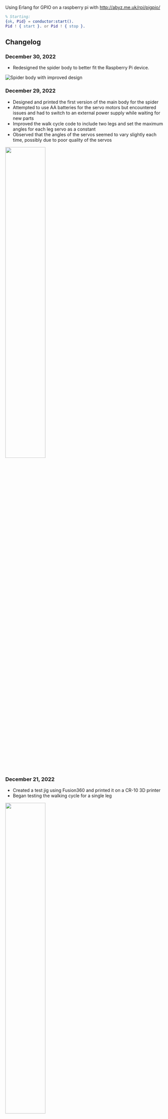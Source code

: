 Using Erlang for GPIO on a raspberry pi with http://abyz.me.uk/rpi/pigpio/

```erlang
% Starting:
{ok, Pid} = conductor:start().
Pid ! { start }. or Pid ! { stop }.
```

## Changelog

### December 30, 2022
- Redesigned the spider body to better fit the Raspberry Pi device.

![Spider body with improved design](https://example.com/spider-body-2.gif)

### December 29, 2022
- Designed and printed the first version of the main body for the spider
- Attempted to use AA batteries for the servo motors but encountered issues and had to switch to an external power supply while waiting for new parts
- Improved the walk cycle code to include two legs and set the maximum angles for each leg servo as a constant
- Observed that the angles of the servos seemed to vary slightly each time, possibly due to poor quality of the servos

<img src="https://github.com/skipday/media/blob/main/spiderbody_v1_crawl.gif" width=50% height=50%>

### December 21, 2022
- Created a test jig using Fusion360 and printed it on a CR-10 3D printer
- Began testing the walking cycle for a single leg

<img src="https://github.com/skipday/media/blob/main/spiderleg_testing.gif" width=50% height=50%>
